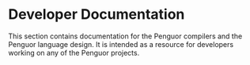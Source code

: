 # Developer Documentation

This section contains documentation for the Penguor compilers and the Penguor language design.
It is intended as a resource for developers working on any of the Penguor projects.
